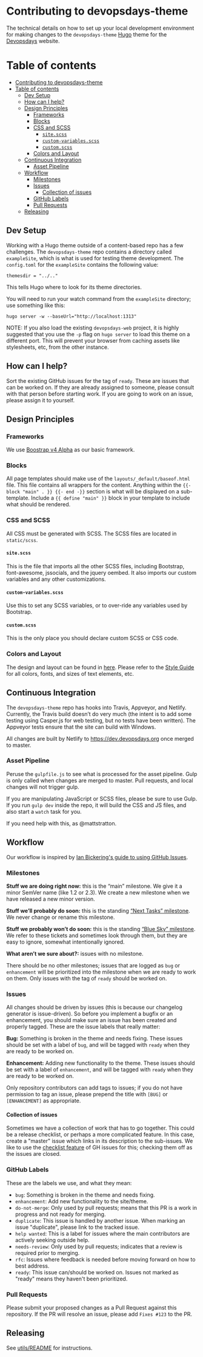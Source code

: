 # Contributing to devopsdays-theme

The technical details on how to set up your local development environment for making changes to the `devopsdays-theme` [Hugo](https://gohugo.io/) theme for the [Devopsdays](http://www.devopsdays.org/) website.

# Table of contents
<!-- MDTOC maxdepth:6 firsth1:1 numbering:0 flatten:0 bullets:1 updateOnSave:1 -->

- [Contributing to devopsdays-theme](#contributing-to-devopsdays-theme)
- [Table of contents](#table-of-contents)
   - [Dev Setup](#dev-setup)
   - [How can I help?](#how-can-i-help)
   - [Design Principles](#design-principles)
      - [Frameworks](#frameworks)
      - [Blocks](#blocks)
      - [CSS and SCSS](#css-and-scss)
         - [`site.scss`](#sitescss)
         - [`custom-variables.scss`](#custom-variablesscss)
         - [`custom.scss`](#customscss)
      - [Colors and Layout](#colors-and-layout)
   - [Continuous Integration](#continuous-integration)
      - [Asset Pipeline](#asset-pipeline)
   - [Workflow](#workflow)
      - [Milestones](#milestones)
      - [Issues](#issues)
         - [Collection of issues](#collection-of-issues)
      - [GitHub Labels](#github-labels)
      - [Pull Requests](#pull-requests)
   - [Releasing](#releasing)

<!-- /MDTOC -->

## Dev Setup

Working with a Hugo theme outside of a content-based repo has a few challenges. The `devopsdays-theme` repo contains a directory called `exampleSite`, which is what is used for testing theme development. The `config.toml` for the `exampleSite` contains the following value:

```
themesdir = "../.."
```

This tells Hugo where to look for its theme directories.

You will need to run your watch command from the `exampleSite` directory; use something like this:

```
hugo server -w --baseUrl="http://localhost:1313"
```

NOTE: If you also load the existing `devopsdays-web` project, it is highly suggested that you use the `-p` flag on `hugo server` to load this theme on a different port. This will prevent your browser from caching assets like stylesheets, etc, from the other instance.

## How can I help?

Sort the existing GitHub issues for the tag of `ready`. These are issues that can be worked on. If they are already assigned to someone, please consult with that person before starting work. If you are going to work on an issue, please assign it to yourself.

## Design Principles

### Frameworks

We use [Boostrap v4 Alpha](http://v4-alpha.getbootstrap.com/) as our basic framework.

### Blocks
All page templates should make use of the `layouts/_default/baseof.html` file. This file contains all wrappers for the content. Anything within the `{{- block "main" . }} {{- end -}}` section is what will be displayed on a sub-template. Include a `{{ define "main" }}` block in your template to include what should be rendered.

### CSS and SCSS
All CSS must be generated with SCSS. The SCSS files are located in `static/scss`.

#### `site.scss`
This is the file that imports all the other SCSS files, including Bootstrap, font-awesome, jssocials, and the jquery oembed. It also imports our custom variables and any other customizations.

#### `custom-variables.scss`
Use this to set any SCSS variables, or to over-ride any variables used by Bootstrap.

#### `custom.scss`
This is the only place you should declare custom SCSS or CSS code.

### Colors and Layout
The design and layout can be found in [here](https://drive.google.com/file/d/0BzljU_vIF4BoOHhLV2Yzd2xicEk/view?usp=sharing). Please refer to the [Style Guide](https://github.com/devopsdays/devopsdays-theme/blob/master/STYLE.md) for all colors, fonts, and sizes of text elements, etc.

## Continuous Integration
The `devopsdays-theme` repo has hooks into Travis, Appveyor, and Netlify. Currently, the Travis build doesn’t do very much (the intent is to add some testing using Casper.js for web testing, but no tests have been written). The Appveyor tests ensure that the site can build with Windows.

All changes are built by Netlify to https://dev.devopsdays.org once merged to master.

### Asset Pipeline
Peruse the `gulpfile.js` to see what is processed for the asset pipeline. Gulp is only called when changes are merged to master. Pull requests, and local changes will not trigger gulp.

If you are manipulating JavaScript or SCSS files, please be sure to use Gulp. If you run `gulp dev` inside the repo, it will build the CSS and JS files, and also start a `watch` task for you.

If you need help with this, as @mattstratton.

## Workflow

Our workflow is inspired by [Ian Bickering's guide to using GitHub Issues](http://www.ianbicking.org/blog/2014/03/use-github-issues-to-organize-a-project.html).

### Milestones

**Stuff we are doing right now:** this is the “main” milestone. We give it a minor SemVer name (like 1.2 or 2.3). We create a new milestone when we have released a new minor version.

**Stuff we’ll probably do soon:** this is the standing [“Next Tasks” milestone](https://github.com/devopsdays/devopsdays-theme/milestone/4). We never change or rename this milestone.

**Stuff we probably won’t do soon:** this is the standing [“Blue Sky” milestone](https://github.com/devopsdays/devopsdays-theme/milestone/3). We refer to these tickets and sometimes look through them, but they are easy to ignore, somewhat intentionally ignored.

**What aren’t we sure about?:** issues with no milestone.

There should be no other milestones; issues that are logged as `bug` or `enhancement` will be prioritized into the milestone when we are ready to work on them. Only issues with the tag of `ready` should be worked on.


### Issues

All changes should be driven by issues (this is because our changelog generator is issue-driven). So before you implement a bugfix or an enhancement, you should make sure an issue has been created and properly tagged. These are the issue labels that really matter:

**Bug:** Something is broken in the theme and needs fixing. These issues should be set with a label of `bug`, and will be tagged with `ready` when they are ready to be worked on.

**Enhancement:** Adding new functionality to the theme. These issues should be set with a label of `enhancement`, and will be tagged with `ready` when they are ready to be worked on.

Only repository contributors can add tags to issues; if you do not have permission to tag an issue, please prepend the title with `[BUG]` or `[ENHANCEMENT]` as appropriate.

#### Collection of issues

Sometimes we have a collection of work that has to go together. This could be a release checklist, or perhaps a more complicated feature. In this case, create a "master" issue which links in its description to the sub-issues. We like to use the [checklist feature](https://github.com/blog/1375-task-lists-in-gfm-issues-pulls-comments) of GH issues for this; checking them off as the issues are closed.

### GitHub Labels

These are the labels we use, and what they mean:

- `bug`: Something is broken in the theme and needs fixing.
- `enhancement`: Add new functionality to the site/theme.
- `do-not-merge`: Only used by pull requests; means that this PR is a work in progress and not ready for merging.
- `duplicate`: This issue is handled by another issue. When marking an issue "duplicate", please link to the tracked issue.
- `help wanted`: This is a label for issues where the main contributors are actively seeking outside help.
- `needs-review`: Only used by pull requests; indicates that a review is required prior to merging.
- `rfc`: Issues where feedback is needed before moving forward on how to best address.
- `ready`: This issue can/should be worked on. Issues not marked as "ready" means they haven't been prioritized.

### Pull Requests

Please submit your proposed changes as a Pull Request against this repository. If the PR will resolve an issue, please add `Fixes #123` to the PR.

## Releasing

See [utils/README](https://github.com/devopsdays/devopsdays-theme/blob/master/utils/README.md) for instructions.
